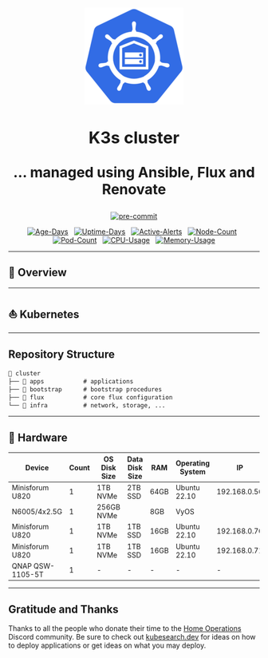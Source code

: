 <h1 align="center"><div align="center">

<img src="docs/src/assets/logo.png" align="center" width="200px" height="194px"/>

### K3s cluster

... managed using Ansible, Flux and Renovate

</div>
</h1>

<div align="center">

[![pre-commit](https://img.shields.io/badge/pre--commit-enabled-brightgreen?logo=pre-commit&logoColor=white&style=for-the-badge&logo-pre-commit)](https://github.com/pre-commit/pre-commit "
Precommit status")

</div>


<div align="center">

[![Age-Days](https://img.shields.io/endpoint?url=https%3A%2F%2Fkromgo.alexsaphir.com%2Fquery%3Fformat%3Dendpoint%26metric%3Dcluster_age_days&style=flat-square&label=Age)](https://github.com/kashalls/kromgo/)
&nbsp;
[![Uptime-Days](https://img.shields.io/endpoint?url=https%3A%2F%2Fkromgo.alexsaphir.com%2Fquery%3Fformat%3Dendpoint%26metric%3Dcluster_uptime_days&style=flat-square&label=Uptime)](https://github.com/kashalls/kromgo/)
&nbsp;
[![Active-Alerts](https://img.shields.io/endpoint?url=https%3A%2F%2Fkromgo.alexsaphir.com%2Fquery%3Fmetric%3Dprometheus_active_alerts&style=flat-square&label=Firing%20Alerts)](https://grafana.alexsaphir.com/alerting/list?search=state:firing)
&nbsp;
[![Node-Count](https://img.shields.io/endpoint?url=https%3A%2F%2Fkromgo.alexsaphir.com%2Fquery%3Fformat%3Dendpoint%26metric%3Dcluster_node_count&style=flat-square&label=Nodes)](https://github.com/kashalls/kromgo/)
&nbsp;
[![Pod-Count](https://img.shields.io/endpoint?url=https%3A%2F%2Fkromgo.alexsaphir.com%2Fquery%3Fformat%3Dendpoint%26metric%3Dcluster_pod_count&style=flat-square&label=Pods)](https://github.com/kashalls/kromgo/)
&nbsp;
[![CPU-Usage](https://img.shields.io/endpoint?url=https%3A%2F%2Fkromgo.alexsaphir.com%2Fquery%3Fformat%3Dendpoint%26metric%3Dcluster_cpu_usage&style=flat-square&label=CPU)](https://github.com/kashalls/kromgo/)
&nbsp;
[![Memory-Usage](https://img.shields.io/endpoint?url=https%3A%2F%2Fkromgo.alexsaphir.com%2Fquery%3Fformat%3Dendpoint%26metric%3Dcluster_memory_usage&style=flat-square&label=Memory)](https://github.com/kashalls/kromgo/)

</div>


---

## 📖 Overview

---

## ⛵ Kubernetes

---

## Repository Structure

```
📁 cluster  
├── 📁 apps           # applications
├── 📁 bootstrap      # bootstrap procedures
├── 📁 flux           # core flux configuration
└── 📁 infra          # network, storage, ...
```

---

## 🔧 Hardware

| Device           | Count | OS Disk Size | Data Disk Size | RAM  | Operating System | IP           | Purpose            |
|------------------|-------|--------------|----------------|------|------------------|--------------|--------------------|
| Minisforum U820  | 1     | 1TB NVMe     | 2TB SSD        | 64GB | Ubuntu 22.10     | 192.168.0.56 |                    |
| N6005/4x2.5G     | 1     | 256GB NVMe   |                | 8GB  | VyOS             |              | Router             |
| Minisforum U820  | 1     | 1TB NVMe     | 1TB SSD        | 16GB | Ubuntu 22.10     | 192.168.0.70 | Kubernetes Control |
| Minisforum U820  | 1     | 1TB NVMe     | 1TB SSD        | 16GB | Ubuntu 22.10     | 192.168.0.71 | Kubernetes Worker  |
| QNAP QSW-1105-5T | 1     | -            | -              | -    | -                | -            | 2.5Gb Switch       |

---

## Gratitude and Thanks

Thanks to all the people who donate their time to the [Home Operations](https://discord.gg/home-operations) Discord
community. Be sure to check out [kubesearch.dev](https://kubesearch.dev/) for ideas on how to deploy applications or get
ideas on what you may deploy.
